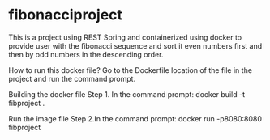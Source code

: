 # fibonacciproject

This is a project using REST Spring and containerized using docker to provide user with the fibonacci sequence and sort it even numbers first and then by odd numbers in the descending order. 

How to run this docker file?
Go to the Dockerfile location of the file in the project and run the command prompt. 

Building the docker file
Step 1. In the command prompt: docker build -t fibproject .

Run the image file
Step 2.In the command prompt: docker run -p8080:8080 fibproject 
